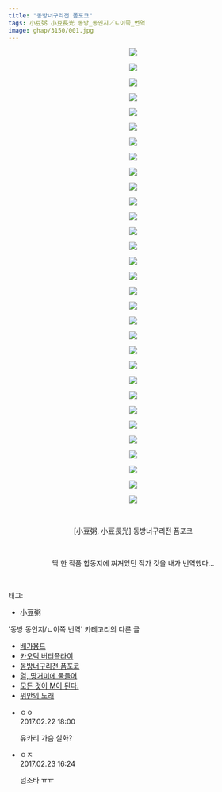 ```yaml
---
title: "동방너구리전 폼포코"
tags: 小豆粥 小豆長光 동방_동인지／ㄴ이쪽_번역
image: ghap/3150/001.jpg
---
```

<div class="article">
<p style="text-align: center; clear: none; float: none;"><img src="{{ site.nasurl }}/ghap/3150/001.jpg"/></p>
<p style="text-align: center; clear: none; float: none;"><img src="{{ site.nasurl }}/ghap/3150/002.jpg"/></p>
<p style="text-align: center; clear: none; float: none;"><img src="{{ site.nasurl }}/ghap/3150/003.jpg"/></p>
<p style="text-align: center; clear: none; float: none;"><img src="{{ site.nasurl }}/ghap/3150/004.jpg"/></p>
<p style="text-align: center; clear: none; float: none;"><img src="{{ site.nasurl }}/ghap/3150/005.jpg"/></p>
<p style="text-align: center; clear: none; float: none;"><img src="{{ site.nasurl }}/ghap/3150/006.jpg"/></p>
<p style="text-align: center; clear: none; float: none;"><img src="{{ site.nasurl }}/ghap/3150/007.jpg"/></p>
<p style="text-align: center; clear: none; float: none;"><img src="{{ site.nasurl }}/ghap/3150/008.jpg"/></p>
<p style="text-align: center; clear: none; float: none;"><img src="{{ site.nasurl }}/ghap/3150/009.jpg"/></p>
<p style="text-align: center; clear: none; float: none;"><img src="{{ site.nasurl }}/ghap/3150/010.jpg"/></p>
<p style="text-align: center; clear: none; float: none;"><img src="{{ site.nasurl }}/ghap/3150/011.jpg"/></p>
<p style="text-align: center; clear: none; float: none;"><img src="{{ site.nasurl }}/ghap/3150/012.jpg"/></p>
<p style="text-align: center; clear: none; float: none;"><img src="{{ site.nasurl }}/ghap/3150/013.jpg"/></p>
<p style="text-align: center; clear: none; float: none;"><img src="{{ site.nasurl }}/ghap/3150/014.jpg"/></p>
<p style="text-align: center; clear: none; float: none;"><img src="{{ site.nasurl }}/ghap/3150/015.jpg"/></p>
<p style="text-align: center; clear: none; float: none;"><img src="{{ site.nasurl }}/ghap/3150/016.jpg"/></p>
<p style="text-align: center; clear: none; float: none;"><img src="{{ site.nasurl }}/ghap/3150/017.jpg"/></p>
<p style="text-align: center; clear: none; float: none;"><img src="{{ site.nasurl }}/ghap/3150/018.jpg"/></p>
<p style="text-align: center; clear: none; float: none;"><img src="{{ site.nasurl }}/ghap/3150/019.jpg"/></p>
<p style="text-align: center; clear: none; float: none;"><img src="{{ site.nasurl }}/ghap/3150/020.jpg"/></p>
<p style="text-align: center; clear: none; float: none;"><img src="{{ site.nasurl }}/ghap/3150/021.jpg"/></p>
<p style="text-align: center; clear: none; float: none;"><img src="{{ site.nasurl }}/ghap/3150/022.jpg"/></p>
<p style="text-align: center; clear: none; float: none;"><img src="{{ site.nasurl }}/ghap/3150/023.jpg"/></p>
<p style="text-align: center; clear: none; float: none;"><img src="{{ site.nasurl }}/ghap/3150/024.jpg"/></p>
<p style="text-align: center; clear: none; float: none;"><img src="{{ site.nasurl }}/ghap/3150/025.jpg"/></p>
<p style="text-align: center; clear: none; float: none;"><img src="{{ site.nasurl }}/ghap/3150/026.jpg"/></p>
<p style="text-align: center; clear: none; float: none;"><img src="{{ site.nasurl }}/ghap/3150/027.jpg"/></p>
<p style="text-align: center; clear: none; float: none;"><img src="{{ site.nasurl }}/ghap/3150/028.jpg"/></p>
<p style="text-align: center; clear: none; float: none;"><img src="{{ site.nasurl }}/ghap/3150/029.jpg"/></p>
<p style="text-align: center; clear: none; float: none;"><img src="{{ site.nasurl }}/ghap/3150/030.jpg"/></p>
<p style="text-align: center; clear: none; float: none;"><img src="{{ site.nasurl }}/ghap/3150/031.jpg"/></p>
<p style="text-align: center; clear: none; float: none;"><br/></p>
<p style="text-align: center; clear: none; float: none;">[小豆粥, 小豆長光] 동방너구리전 폼포코</p>
<p style="text-align: center; clear: none; float: none;"><br/></p>
<p style="text-align: center; clear: none; float: none;">딱 한 작품 합동지에 껴져있던 작가 것을 내가 번역했다...</p>
<p><br/></p>
</div><div class="tagTrail">
<p>태그: </p>
<ul>
<li>小豆粥</li>
</ul>
</div><div class="another">
<p>'동방 동인지/ㄴ이쪽 번역' 카테고리의 다른 글</p>
<ul>
<li><a href="/2017-02-27-ghap_3152">배가묭드</a></li>
<li><a href="/2017-02-23-ghap_3151">카오틱 버터플라이</a></li>
<li><a href="/2017-02-22-ghap_3150">동방너구리전 폼포코</a></li>
<li><a href="/2017-02-18-ghap_3149">열, 땅거미에 물들어</a></li>
<li><a href="/2017-02-13-ghap_3148">모든 것이 M이 된다.</a></li>
<li><a href="/2017-02-12-ghap_3147">위안의 노래</a></li>
</ul>
</div><div class="cb_module cb_fluid">
<div class="cb_wrt cb_profile">
<div class="comment">
<ul>
<li class="cb_thumb_off" id="comment14922282">
<div class="cb_comment_area">
<div class="cb_info_area">
<div class="cb_section">
<span class="cb_nick_name">ㅇㅇ</span>
</div>
<div class="cb_section">
<span class="cb_date">2017.02.22 18:00 </span>
</div>
</div>
<div class="cb_dsc_comment">
<p class="cb_dsc">
											유카리 가슴 실화?
										</p>
</div>
</div></li>
<li class="cb_thumb_off" id="comment14923065">
<div class="cb_comment_area">
<div class="cb_info_area">
<div class="cb_section">
<span class="cb_nick_name">ㅇㅈ</span>
</div>
<div class="cb_section">
<span class="cb_date">2017.02.23 16:24 </span>
</div>
</div>
<div class="cb_dsc_comment">
<p class="cb_dsc">
											넘조타 ㅠㅠ
										</p>
</div>
</div></li>
</ul>
</div>
</div><!-- commentList close -->
</div>
